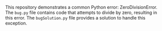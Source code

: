 This repository demonstrates a common Python error: ZeroDivisionError. The `bug.py` file contains code that attempts to divide by zero, resulting in this error. The `bugSolution.py` file provides a solution to handle this exception.